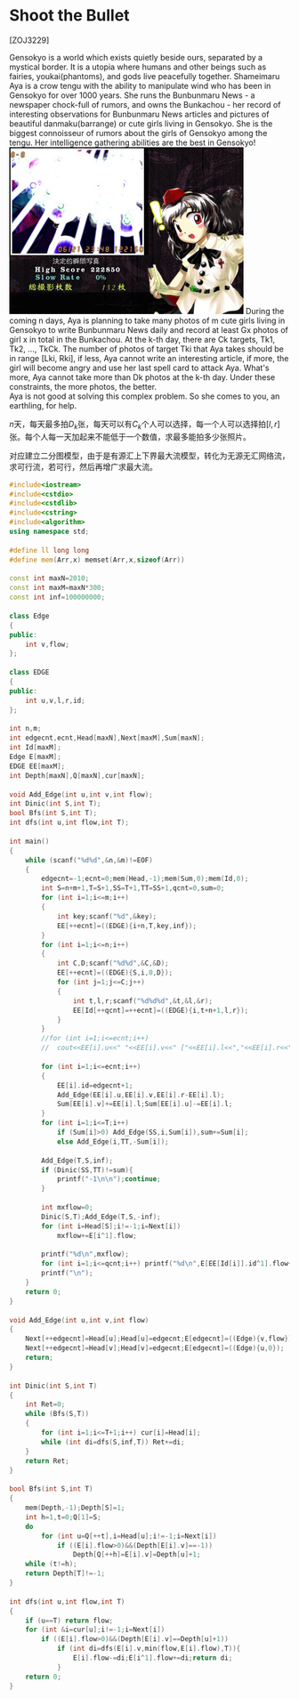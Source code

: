 # Shoot the Bullet
[ZOJ3229]

Gensokyo is a world which exists quietly beside ours, separated by a mystical border. It is a utopia where humans and other beings such as fairies, youkai(phantoms), and gods live peacefully together. Shameimaru Aya is a crow tengu with the ability to manipulate wind who has been in Gensokyo for over 1000 years. She runs the Bunbunmaru News - a newspaper chock-full of rumors, and owns the Bunkachou - her record of interesting observations for Bunbunmaru News articles and pictures of beautiful danmaku(barrange) or cute girls living in Gensokyo. She is the biggest connoisseur of rumors about the girls of Gensokyo among the tengu. Her intelligence gathering abilities are the best in Gensokyo!   
![ZOJ3229](_v_images/_zoj3229_1529418122_455525351.png)
During the coming n days, Aya is planning to take many photos of m cute girls living in Gensokyo to write Bunbunmaru News daily and record at least Gx photos of girl x in total in the Bunkachou. At the k-th day, there are Ck targets, Tk1, Tk2, ..., TkCk. The number of photos of target Tki that Aya takes should be in range [Lki, Rki], if less, Aya cannot write an interesting article, if more, the girl will become angry and use her last spell card to attack Aya. What's more, Aya cannot take more than Dk photos at the k-th day. Under these constraints, the more photos, the better.  
Aya is not good at solving this complex problem. So she comes to you, an earthling, for help.

$n$天，每天最多拍$D _ k$张，每天可以有$C _ k$个人可以选择，每一个人可以选择拍$[l,r]$张。每个人每一天加起来不能低于一个数值，求最多能拍多少张照片。

对应建立二分图模型，由于是有源汇上下界最大流模型，转化为无源无汇网络流，求可行流，若可行，然后再增广求最大流。

```cpp
#include<iostream>
#include<cstdio>
#include<cstdlib>
#include<cstring>
#include<algorithm>
using namespace std;

#define ll long long
#define mem(Arr,x) memset(Arr,x,sizeof(Arr))

const int maxN=2010;
const int maxM=maxN*300;
const int inf=100000000;

class Edge
{
public:
	int v,flow;
};

class EDGE
{
public:
	int u,v,l,r,id;
};

int n,m;
int edgecnt,ecnt,Head[maxN],Next[maxM],Sum[maxN];
int Id[maxM];
Edge E[maxM];
EDGE EE[maxM];
int Depth[maxN],Q[maxN],cur[maxN];

void Add_Edge(int u,int v,int flow);
int Dinic(int S,int T);
bool Bfs(int S,int T);
int dfs(int u,int flow,int T);

int main()
{
	while (scanf("%d%d",&n,&m)!=EOF)
	{
		edgecnt=-1;ecnt=0;mem(Head,-1);mem(Sum,0);mem(Id,0);
		int S=n+m+1,T=S+1,SS=T+1,TT=SS+1,qcnt=0,sum=0;
		for (int i=1;i<=m;i++)
		{
			int key;scanf("%d",&key);
			EE[++ecnt]=((EDGE){i+n,T,key,inf});
		}
		for (int i=1;i<=n;i++)
		{
			int C,D;scanf("%d%d",&C,&D);
			EE[++ecnt]=((EDGE){S,i,0,D});
			for (int j=1;j<=C;j++)
			{
				int t,l,r;scanf("%d%d%d",&t,&l,&r);
				EE[Id[++qcnt]=++ecnt]=((EDGE){i,t+n+1,l,r});
			}
		}
		//for (int i=1;i<=ecnt;i++)
		//	cout<<EE[i].u<<" "<<EE[i].v<<" ["<<EE[i].l<<","<<EE[i].r<<"]"<<endl;

		for (int i=1;i<=ecnt;i++)
		{
			EE[i].id=edgecnt+1;
			Add_Edge(EE[i].u,EE[i].v,EE[i].r-EE[i].l);
			Sum[EE[i].v]+=EE[i].l;Sum[EE[i].u]-=EE[i].l;
		}
		for (int i=1;i<=T;i++)
			if (Sum[i]>0) Add_Edge(SS,i,Sum[i]),sum+=Sum[i];
			else Add_Edge(i,TT,-Sum[i]);

		Add_Edge(T,S,inf);
		if (Dinic(SS,TT)!=sum){
			printf("-1\n\n");continue;
		}

		int mxflow=0;
		Dinic(S,T);Add_Edge(T,S,-inf);
		for (int i=Head[S];i!=-1;i=Next[i])
			mxflow+=E[i^1].flow;

		printf("%d\n",mxflow);
		for (int i=1;i<=qcnt;i++) printf("%d\n",E[EE[Id[i]].id^1].flow+EE[Id[i]].l);
		printf("\n");
	}
	return 0;
}

void Add_Edge(int u,int v,int flow)
{
	Next[++edgecnt]=Head[u];Head[u]=edgecnt;E[edgecnt]=((Edge){v,flow});
	Next[++edgecnt]=Head[v];Head[v]=edgecnt;E[edgecnt]=((Edge){u,0});
	return;
}

int Dinic(int S,int T)
{
	int Ret=0;
	while (Bfs(S,T))
	{
		for (int i=1;i<=T+1;i++) cur[i]=Head[i];
		while (int di=dfs(S,inf,T)) Ret+=di;
	}
	return Ret;
}

bool Bfs(int S,int T)
{
	mem(Depth,-1);Depth[S]=1;
	int h=1,t=0;Q[1]=S;
	do
		for (int u=Q[++t],i=Head[u];i!=-1;i=Next[i])
			if ((E[i].flow>0)&&(Depth[E[i].v]==-1))
				Depth[Q[++h]=E[i].v]=Depth[u]+1;
	while (t!=h);
	return Depth[T]!=-1;
}

int dfs(int u,int flow,int T)
{
	if (u==T) return flow;
	for (int &i=cur[u];i!=-1;i=Next[i])
		if ((E[i].flow>0)&&(Depth[E[i].v]==Depth[u]+1))
			if (int di=dfs(E[i].v,min(flow,E[i].flow),T)){
				E[i].flow-=di;E[i^1].flow+=di;return di;
			}
	return 0;
}
```